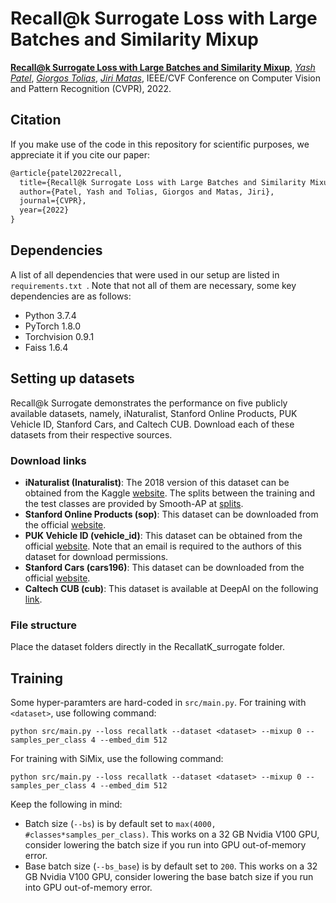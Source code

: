 # Recall@k Surrogate Loss with Large Batches and Similarity Mixup
[**Recall@k Surrogate Loss with Large Batches and Similarity Mixup**](https://arxiv.org/abs/2108.11179),
[*Yash Patel*](https://yash0307.github.io/),
[*Giorgos Tolias*](https://cmp.felk.cvut.cz/~toliageo/),
[*Jiri Matas*](https://cmp.felk.cvut.cz/~matas/),
IEEE/CVF Conference on Computer Vision and Pattern Recognition (CVPR), 2022.


## Citation

If you make use of the code in this repository for scientific purposes, we appreciate it if you cite our paper:
```latex
@article{patel2022recall,
  title={Recall@k Surrogate Loss with Large Batches and Similarity Mixup},
  author={Patel, Yash and Tolias, Giorgos and Matas, Jiri},
  journal={CVPR},
  year={2022}
}
```

## Dependencies
A list of all dependencies that were used in our setup are listed in `requirements.txt `. Note that not all of them are necessary, some key dependencies are as follows:
- Python 3.7.4
- PyTorch 1.8.0
- Torchvision 0.9.1
- Faiss 1.6.4

## Setting up datasets
Recall@k Surrogate demonstrates the performance on five publicly available datasets, namely, iNaturalist, Stanford Online Products, PUK Vehicle ID, Stanford Cars, and Caltech CUB. Download each of these datasets from their respective sources.

### Download links
- **iNaturalist (Inaturalist)**: The 2018 version of this dataset can be obtained from the Kaggle [website](https://www.kaggle.com/c/inaturalist-2018/data). The splits between the training and the test classes are provided by Smooth-AP at [splits](https://drive.google.com/file/d/1sXfkBTFDrRU3__-NUs1qBP3sf_0uMB98/view?usp=sharing).
- **Stanford Online Products (sop)**: This dataset can be downloaded from the official [website](https://cvgl.stanford.edu/projects/lifted_struct/).
- **PUK Vehicle ID (vehicle_id)**: This dataset can be obtained from the official [website](https://pkuml.org/resources/pku-vehicleid.html). Note that an email is required to the authors of this dataset for download permissions.
- **Stanford Cars (cars196)**: This dataset can be downloaded from the official [website](http://ai.stanford.edu/~jkrause/cars/car_dataset.html).
- **Caltech CUB (cub)**: This dataset is available at DeepAI on the following [link](https://deepai.org/dataset/cub-200-2011).

### File structure
Place the dataset folders directly in the RecallatK_surrogate folder.

## Training
Some hyper-paramters are hard-coded in `src/main.py`. For training with `<dataset>`, use following command:

`python src/main.py --loss recallatk --dataset <dataset> --mixup 0 --samples_per_class 4 --embed_dim 512`

For training with SiMix, use the following command:

`python src/main.py --loss recallatk --dataset <dataset> --mixup 0 --samples_per_class 4 --embed_dim 512`

Keep the following in mind:
- Batch size (`--bs`) is by default set to `max(4000, #classes*samples_per_class)`. This works on a 32 GB Nvidia V100 GPU, consider lowering the batch size if you run into GPU out-of-memory error.
- Base batch size (`--bs_base`) is by default set to `200`. This works on a 32 GB Nvidia V100 GPU, consider lowering the base batch size if you run into GPU out-of-memory error.
